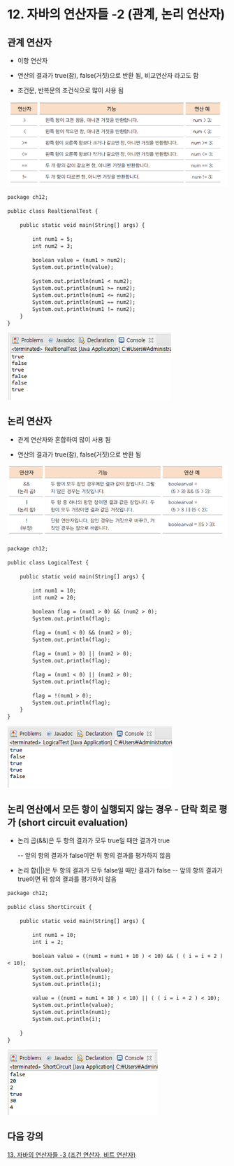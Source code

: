 # 12. 자바의 연산자들 -2 (관계, 논리 연산자)

## 관계 연산자

- 이항 연산자

- 연산의 결과가 true(참), false(거짓)으로 반환 됨, 비교연산자 라고도 함

- 조건문, 반복문의 조건식으로 많이 사용 됨

![relation](./img/relation.png)

```
package ch12;

public class RealtionalTest {

	public static void main(String[] args) {

		int num1 = 5;
		int num2 = 3;

		boolean value = (num1 > num2);
		System.out.println(value);

		System.out.println(num1 < num2);
		System.out.println(num1 >= num2);
		System.out.println(num1 <= num2);
		System.out.println(num1 == num2);
		System.out.println(num1 != num2);
	}
}
```

![relationa](./img/relationa.PNG)

## 논리 연산자

- 관계 연산자와 혼합하여 많이 사용 됨

- 연산의 결과가 true(참), false(거짓)으로 반환 됨

![logical](./img/logical.png)

```
package ch12;

public class LogicalTest {

	public static void main(String[] args) {

		int num1 = 10;
		int num2 = 20;

		boolean flag = (num1 > 0) && (num2 > 0);
		System.out.println(flag);

		flag = (num1 < 0) && (num2 > 0);
		System.out.println(flag);

		flag = (num1 > 0) || (num2 > 0);
		System.out.println(flag);

		flag = (num1 < 0) || (num2 > 0);
		System.out.println(flag);

		flag = !(num1 > 0);
		System.out.println(flag);
	}
}
```

![logicala](./img/logicala.PNG)

## 논리 연산에서 모든 항이 실행되지 않는 경우 - 단락 회로 평가 (short circuit evaluation)

- 논리 곱(&&)은 두 항의 결과가 모두 true일 때만 결과가 true

  -- 앞의 항의 결과가 false이면 뒤 항의 결과를 평가하지 않음

- 논리 합(||)은 두 항의 결과가 모두 false일 때만 결과가 false
  -- 앞의 항의 결과가 true이면 뒤 항의 결과를 평가하지 않음

```
package ch12;

public class ShortCircuit {

	public static void main(String[] args) {

		int num1 = 10;
		int i = 2;

		boolean value = ((num1 = num1 + 10 ) < 10) && ( ( i = i + 2 ) < 10);
		System.out.println(value);
		System.out.println(num1);
		System.out.println(i);

		value = ((num1 = num1 + 10 ) < 10) || ( ( i = i + 2 ) < 10);
		System.out.println(value);
		System.out.println(num1);
		System.out.println(i);

	}
}
```

![shorta](./img/shorta.PNG)

## 다음 강의

[13. 자바의 연산자들 -3 (조건 연산자, 비트 연산자)](https://github.com/codemaker74/study/tree/master/backup/javacoursework/Chapter1/01-13/README.md)
